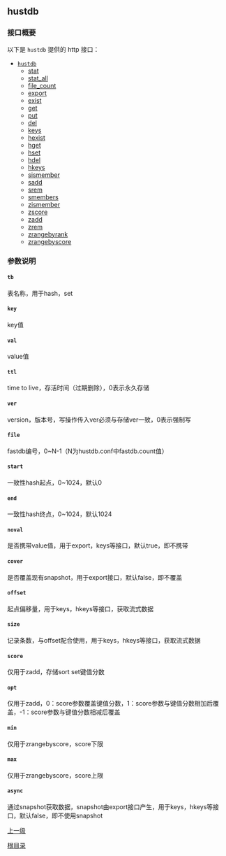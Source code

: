 hustdb
--

### 接口概要 ###

以下是 `hustdb` 提供的 http 接口：

* [`hustdb`](hustdb/hustdb.md)
	* [stat](hustdb/hustdb/stat.md)
	* [stat_all](hustdb/hustdb/stat_all.md)
	* [file_count](hustdb/hustdb/file_count.md)
	* [export](hustdb/hustdb/export.md)
	* [exist](hustdb/hustdb/exist.md)
	* [get](hustdb/hustdb/get.md)
	* [put](hustdb/hustdb/put.md)
	* [del](hustdb/hustdb/del.md)
	* [keys](hustdb/hustdb/keys.md)
	* [hexist](hustdb/hustdb/hexist.md)
	* [hget](hustdb/hustdb/hget.md)
	* [hset](hustdb/hustdb/hset.md)
	* [hdel](hustdb/hustdb/hdel.md)
	* [hkeys](hustdb/hustdb/hkeys.md)
	* [sismember](hustdb/hustdb/sismember.md)
	* [sadd](hustdb/hustdb/sadd.md)
	* [srem](hustdb/hustdb/srem.md)
	* [smembers](hustdb/hustdb/smembers.md)
	* [zismember](hustdb/hustdb/zismember.md)
	* [zscore](hustdb/hustdb/zscore.md)
	* [zadd](hustdb/hustdb/zadd.md)
	* [zrem](hustdb/hustdb/zrem.md)
	* [zrangebyrank](hustdb/hustdb/zrangebyrank.md)
	* [zrangebyscore](hustdb/hustdb/zrangebyscore.md)

### 参数说明 ###

#### `tb` ####
表名称，用于hash，set   

#### `key` ####
key值

#### `val` ####
value值

#### `ttl` ####
time to live，存活时间（过期删除），0表示永久存储

#### `ver` ####
version，版本号，写操作传入ver必须与存储ver一致，0表示强制写

#### `file` ####
fastdb编号，0~N-1（N为hustdb.conf中fastdb.count值）

#### `start` ####
一致性hash起点，0~1024，默认0

#### `end` ####
一致性hash终点，0~1024，默认1024

#### `noval` ####
是否携带value值，用于export，keys等接口，默认true，即不携带

#### `cover` ####
是否覆盖现有snapshot，用于export接口，默认false，即不覆盖

#### `offset` ####
起点偏移量，用于keys，hkeys等接口，获取流式数据

#### `size` ####
记录条数，与offset配合使用，用于keys，hkeys等接口，获取流式数据

#### `score` ####
仅用于zadd，存储sort set键值分数

#### `opt` ####
仅用于zadd，0：score参数覆盖键值分数，1：score参数与键值分数相加后覆盖，-1：score参数与键值分数相减后覆盖

#### `min` ####
仅用于zrangebyscore，score下限

#### `max` ####
仅用于zrangebyscore，score上限

#### `async` ####
通过snapshot获取数据，snapshot由export接口产生，用于keys，hkeys等接口，默认false，即不使用snapshot

[上一级](index.md)

[根目录](../index.md)